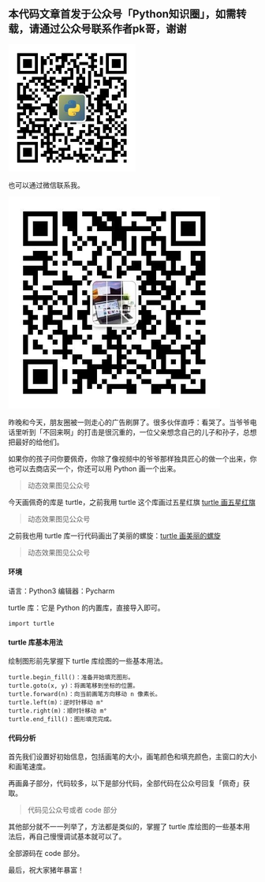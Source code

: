 ## 本代码文章首发于公众号「Python知识圈」，如需转载，请通过公众号联系作者pk哥，谢谢

![公众号](https://github.com/Brucepk/pk.github.io/blob/master/gzh.jpg)

也可以通过微信联系我。

![微信](https://github.com/Brucepk/pk.github.io/blob/master/pkwx.jpg)

昨晚和今天，朋友圈被一则走心的广告刷屏了。很多伙伴直呼：看哭了。当爷爷电话里听到「不回来啊」的打击是很沉重的，一位父亲想念自己的儿子和孙子，总想把最好的给他们。

如果你的孩子问你要佩奇，你除了像视频中的爷爷那样独具匠心的做一个出来，你也可以去商店买一个，你还可以用 Python 画一个出来。

> 动态效果图见公众号


今天画佩奇的库是 turtle，之前我用 turtle 这个库画过五星红旗 [turtle 画五星红旗](https://dwz.cn/GLhIHCiQ)

> 动态效果图见公众号


之前我也用 turtle 库一行代码画出了美丽的螺旋：[turtle 画美丽的螺旋](https://dwz.cn/e0FZSWix)

> 动态效果图见公众号

#### 环境
语言：Python3
编辑器：Pycharm

turtle 库：它是 Python 的内置库，直接导入即可。
```
import turtle
```
#### turtle 库基本用法

绘制图形前先掌握下 turtle 库绘图的一些基本用法。
```
turtle.begin_fill()：准备开始填充图形。
turtle.goto(x, y)：将画笔移到坐标的位置。
turtle.forward(n)：向当前画笔方向移动 n 像素长。
turtle.left(m)：逆时针移动 m°
turtle.right(m)：顺时针移动 m°
turtle.end_fill()：图形填充完成。
```

#### 代码分析
首先我们设置好初始信息，包括画笔的大小，画笔颜色和填充颜色，主窗口的大小和画笔速度。

再画鼻子部分，代码较多，以下是部分代码，全部代码在公众号回复「佩奇」获取。
> 代码见公众号或者 code 部分

其他部分就不一一列举了，方法都是类似的，掌握了 turtle 库绘图的一些基本用法后，再自己慢慢调试基本就可以了。

全部源码在 code 部分。

最后，祝大家猪年暴富！

